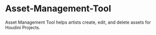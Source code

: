 # Asset-Management-Tool
Asset Management Tool helps artists create, edit, and delete assets for Houdini Projects.
